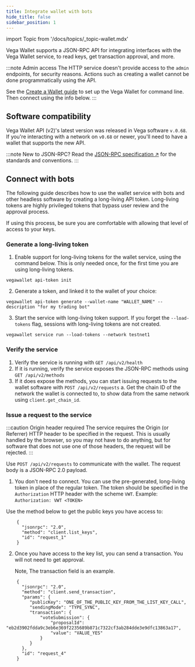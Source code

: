 ```yaml
---
title: Integrate wallet with bots
hide_title: false
sidebar_position: 1
---
```

import Topic from '/docs/topics/_topic-wallet.mdx'

<Topic />


Vega Wallet supports a JSON-RPC API for integrating interfaces with the Vega Wallet service, to read keys, get transaction approval, and more.

:::note Admin access
The HTTP service doesn't provide access to the `admin` endpoints, for security reasons. Actions such as creating a wallet cannot be done programmatically using the API.

See the [Create a Wallet guide](../../../tools/vega-wallet/cli-wallet/latest/create-wallet.md) to set up the Vega Wallet for command line. Then connect using the info below.
:::

## Software compatibility
Vega Wallet API (v2)'s latest version was released in Vega software `v.0.68`. If you're interacting with a network on `v0.68` or newer, you'll need to have a wallet that supports the new API.

:::note New to JSON-RPC?
Read the [JSON-RPC specification ↗](https://www.jsonrpc.org/specification) for the standards and conventions.
:::

## Connect with bots
The following guide describes how to use the wallet service with bots and other headless software by creating a long-living API token. Long-living tokens are highly privileged tokens that bypass user review and the approval process. 

If using this process, be sure you are comfortable with allowing that level of access to your keys.

### Generate a long-living token

1. Enable support for long-living tokens for the wallet service, using the command below. This is only needed once, for the first time you are using long-living tokens.

```
vegawallet api-token init
```

2. Generate a token, and linked it to the wallet of your choice:

```
vegawallet api-token generate --wallet-name "WALLET_NAME" --description "for my trading bot"
```

3. Start the service with long-living token support. If you forget the `--load-tokens` flag, sessions with long-living tokens are not created.

```
vegawallet service run --load-tokens --network testnet1
```
   
### Verify the service
1. Verify the service is running with `GET /api/v2/health`
2. If it is running, verify the service exposes the JSON-RPC methods using `GET /api/v2/methods`
3. If it does expose the methods, you can start issuing requests to the wallet software with `POST /api/v2/requests`
   a. Get the chain ID of the network the wallet is connected to, to show data from the same network using `client.get_chain_id`.

### Issue a request to the service

:::caution Origin header required 
The service requires the Origin (or Referrer) HTTP header to be specified in the request. This is usually handled by the browser, so you may not have to do anything, but for software that does not use one of those headers, the request will be rejected.
:::

Use `POST /api/v2/requests` to communicate with the wallet. The request body is a JSON-RPC 2.0 payload.

1. You don't need to connect. You can use the pre-generated, long-living token in place of the regular token. The token should be specified in the `Authorization` HTTP header with the scheme `VWT`. Example: `Authorization: VWT <TOKEN>`

Use the method below to get the public keys you have access to:

```
    {
      "jsonrpc": "2.0",
      "method": "client.list_keys",
      "id": "request_1"
    }
```

2. Once you have access to the key list, you can send a transaction. You will not need to get approval.

   Note, The transaction field is an example.

```
    {
      "jsonrpc": "2.0",
      "method": "client.send_transaction",
      "params": {
         "publicKey": "ONE_OF_THE_PUBLIC_KEY_FROM_THE_LIST_KEY_CALL",
         "sendingMode": "TYPE_SYNC",
         "transaction": {
             "voteSubmission": {
                 "proposalId": "eb2d3902fdda9c3eb6e369f2235689b871c7322cf3ab284dde3e9dfc13863a17",
                 "value": "VALUE_YES"
             }
         }
      },
      "id": "request_4"
    }
```
